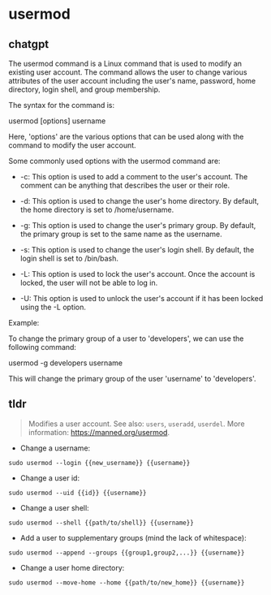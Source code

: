 # usermod 
## chatgpt 
The usermod command is a Linux command that is used to modify an existing user account. The command allows the user to change various attributes of the user account including the user's name, password, home directory, login shell, and group membership.

The syntax for the command is:

usermod [options] username

Here, 'options' are the various options that can be used along with the command to modify the user account.

Some commonly used options with the usermod command are:

- -c: This option is used to add a comment to the user's account. The comment can be anything that describes the user or their role.

- -d: This option is used to change the user's home directory. By default, the home directory is set to /home/username.

- -g: This option is used to change the user's primary group. By default, the primary group is set to the same name as the username.

- -s: This option is used to change the user's login shell. By default, the login shell is set to /bin/bash.

- -L: This option is used to lock the user's account. Once the account is locked, the user will not be able to log in.

- -U: This option is used to unlock the user's account if it has been locked using the -L option.

Example:

To change the primary group of a user to 'developers', we can use the following command:

usermod -g developers username

This will change the primary group of the user 'username' to 'developers'. 

## tldr 
 
> Modifies a user account.
> See also: `users`, `useradd`, `userdel`.
> More information: <https://manned.org/usermod>.

- Change a username:

`sudo usermod --login {{new_username}} {{username}}`

- Change a user id:

`sudo usermod --uid {{id}} {{username}}`

- Change a user shell:

`sudo usermod --shell {{path/to/shell}} {{username}}`

- Add a user to supplementary groups (mind the lack of whitespace):

`sudo usermod --append --groups {{group1,group2,...}} {{username}}`

- Change a user home directory:

`sudo usermod --move-home --home {{path/to/new_home}} {{username}}`
